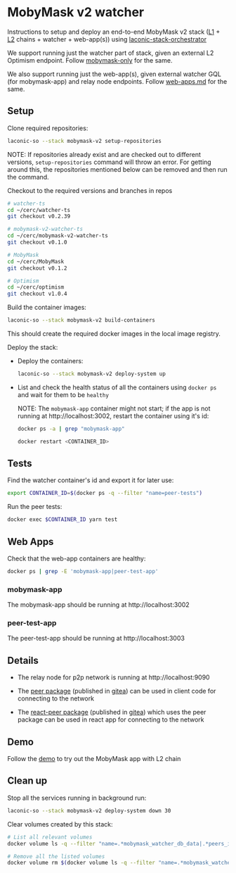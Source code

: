 # MobyMask v2 watcher

Instructions to setup and deploy an end-to-end MobyMask v2 stack ([L1](../fixturenet-eth/) + [L2](../fixturenet-optimism/) chains + watcher + web-app(s)) using [laconic-stack-orchestrator](/README.md#install)

We support running just the watcher part of stack, given an external L2 Optimism endpoint.
Follow [mobymask-only](./mobymask-only.md) for the same.

We also support running just the web-app(s), given external watcher GQL (for mobymask-app) and relay node endpoints. Follow [web-apps.md](./web-apps.md) for the same.

## Setup

Clone required repositories:

```bash
laconic-so --stack mobymask-v2 setup-repositories
```

NOTE: If repositories already exist and are checked out to different versions, `setup-repositories` command will throw an error.
For getting around this, the repositories mentioned below can be removed and then run the command.

Checkout to the required versions and branches in repos

```bash
# watcher-ts
cd ~/cerc/watcher-ts
git checkout v0.2.39

# mobymask-v2-watcher-ts
cd ~/cerc/mobymask-v2-watcher-ts
git checkout v0.1.0

# MobyMask
cd ~/cerc/MobyMask
git checkout v0.1.2

# Optimism
cd ~/cerc/optimism
git checkout v1.0.4
```

Build the container images:

```bash
laconic-so --stack mobymask-v2 build-containers
```

This should create the required docker images in the local image registry.

Deploy the stack:

* Deploy the containers:

  ```bash
  laconic-so --stack mobymask-v2 deploy-system up
  ```

* List and check the health status of all the containers using `docker ps` and wait for them to be `healthy`

  NOTE: The `mobymask-app` container might not start; if the app is not running at http://localhost:3002, restart the container using it's id:

  ```bash
  docker ps -a | grep "mobymask-app"

  docker restart <CONTAINER_ID>
  ```

## Tests

Find the watcher container's id and export it for later use:

```bash
export CONTAINER_ID=$(docker ps -q --filter "name=peer-tests")
```

Run the peer tests:

```bash
docker exec $CONTAINER_ID yarn test
```

## Web Apps

Check that the web-app containers are healthy:

```bash
docker ps | grep -E 'mobymask-app|peer-test-app'
```

### mobymask-app

The mobymask-app should be running at http://localhost:3002

### peer-test-app

The peer-test-app should be running at http://localhost:3003

## Details

* The relay node for p2p network is running at http://localhost:9090

* The [peer package](https://github.com/cerc-io/watcher-ts/tree/main/packages/peer) (published in [gitea](https://git.vdb.to/cerc-io/-/packages/npm/@cerc-io%2Fpeer)) can be used in client code for connecting to the network

* The [react-peer package](https://github.com/cerc-io/react-peer/tree/main/packages/react-peer) (published in [gitea](https://git.vdb.to/cerc-io/-/packages/npm/@cerc-io%2Freact-peer)) which uses the peer package can be used in react app for connecting to the network

## Demo

Follow the [demo](./demo.md) to try out the MobyMask app with L2 chain

## Clean up

Stop all the services running in background run:

```bash
laconic-so --stack mobymask-v2 deploy-system down 30
```

Clear volumes created by this stack:

```bash
# List all relevant volumes
docker volume ls -q --filter "name=.*mobymask_watcher_db_data|.*peers_ids|.*mobymask_deployment|.*l1_deployment|.*l2_accounts|.*l2_config|.*l2_geth_data"

# Remove all the listed volumes
docker volume rm $(docker volume ls -q --filter "name=.*mobymask_watcher_db_data|.*peers_ids|.*mobymask_deployment|.*l1_deployment|.*l2_accounts|.*l2_config|.*l2_geth_data")
```
